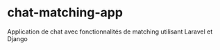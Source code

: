 # chat-matching-app
Application de chat avec fonctionnalités de matching utilisant Laravel et Django
